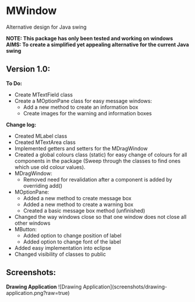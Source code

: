 <h1>MWindow</h1>
<p>Alternative design for Java swing</p>
<strong>NOTE: This package has only been tested and working on windows</strong>
<br>
<strong>AIMS: To create a simplified yet appealing alternative for the current Java swing</strong>
<h2>Version 1.0:</h2>
<strong>To Do:</strong>
<ul>
    <li>Create MTextField class</li>
    <li>Create a MOptionPane class for easy message windows:
        <ul>
            <li>Add a new method to create an information box</li>
            <li>Create images for the warning and information boxes</li>
        </ul>
    </li>
</ul>
<strong>Change log:</strong>
<br>
<ul>
    <li>Created MLabel class</li>
    <li>Created MTextArea class</li>
    <li>Implemented getters and setters for the MDragWindow</li>
    <li>Created a global colours class (static) for easy change of colours for all components in the package (Sweep through the classes to find ones which use old colour values).</li>
    <li>MDragWindow:
        <ul>
            <li>Removed need for revalidation after a component is added by overriding add()</li>
        </ul>
    </li>
    <li>MOptionPane:
        <ul>
            <li>Added a new method to create message box</li>
            <li>Added a new method to create a warning box</li>
            <li>Created a basic message box method (unfinished)</li>
        </ul>
    </li>
    <li>Changed the way windows close so that one window does not close all other windows</li>
    <li>MButton:
        <ul>
            <li>Added option to change position of label</li>
            <li>Added option to change font of the label</li>
        </ul>
    </li>
    <li>Added easy implementation into eclipse</li>
    <li>Changed visibility of classes to public</li>
</ul>
<h2>Screenshots:</h2>
<strong>Drawing Application</strong>
![Drawing Application](screenshots/drawing-application.png?raw=true)
